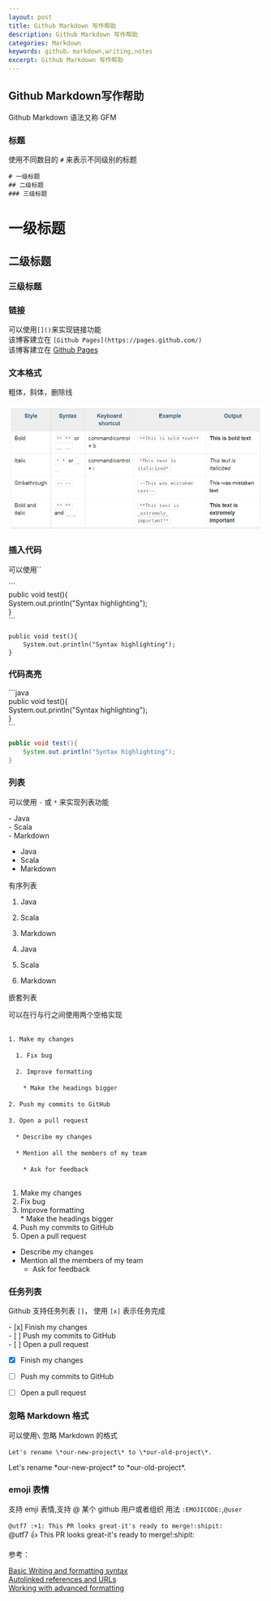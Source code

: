 ```yaml
---
layout: post
title: Github Markdown 写作帮助
description: Github Markdown 写作帮助
categories: Markdown
keywords: github，markdown,writing,notes
excerpt: Github Markdown 写作帮助
---
```


## Github Markdown写作帮助

Github Markdown 语法又称 GFM 

### 标题

使用不同数目的 `#` 来表示不同级别的标题

```        
# 一级标题        
## 二级标题        
### 三级标题         
```

# 一级标题  
## 二级标题  
### 三级标题  

### 链接
可以使用`[]()`来实现链接功能  
该博客建立在 `[Github Pages](https://pages.github.com/)`  
该博客建立在 [Github Pages](https://pages.github.com/)


### 文本格式

粗体，斜体，删除线

![](/images/posts/github/github-markwon-help/gfm_help.png)

### 插入代码
可以使用\`\`

\`\`\`  
public void test(){   
	System.out.println("Syntax highlighting");  
}  
\`\`\`

```
public void test(){
	System.out.println("Syntax highlighting");
}
```


### 代码高亮
\`\`\`java  
public void test(){  
	System.out.println("Syntax highlighting");  
}  
\`\`\`

```java
public void test(){
	System.out.println("Syntax highlighting");
}
```



### 列表

可以使用 `-` 或 `*` 来实现列表功能

\- Java  
\- Scala  
\- Markdown  

- Java  
- Scala  
- Markdown  

有序列表

1. Java  
2. Scala  
3. Markdown  

1. Java  
2. Scala  
3. Markdown  

嵌套列表

可以在行与行之间使用两个空格实现

```

1. Make my changes  

  1. Fix bug  
  
  2. Improve formatting  
  
    * Make the headings bigger  
	
2. Push my commits to GitHub  

3. Open a pull request  

  * Describe my changes  
  
  * Mention all the members of my team  
  
    * Ask for feedback  
	
```	

1. Make my changes  
  1. Fix bug  
  2. Improve formatting  
    * Make the headings bigger  
2. Push my commits to GitHub  
3. Open a pull request  
  * Describe my changes  
  * Mention all the members of my team  
    * Ask for feedback  	 

### 任务列表
Github 支持任务列表 `[]`， 使用 `[x]` 表示任务完成

\- \[x\] Finish my changes  
\- \[ \] Push my commits to GitHub  
\- \[ \] Open a pull request  

- [x] Finish my changes  
- [ ] Push my commits to GitHub  
- [ ] Open a pull request  
	



### 忽略 Markdown 格式
可以使用`\` 忽略 Markdown 的格式

`Let's rename \*our-new-project\* to \*our-old-project\*.`

Let's rename \*our-new-project\* to \*our-old-project\*.

### emoji 表情

支持 emji 表情,支持 @ 某个 github 用户或者组织
用法 `:EMOJICODE:`,`@user`

`@utf7 :+1: This PR looks great-it's ready to merge!:shipit:`  
@utf7 :+1: This PR looks great-it's ready to merge!:shipit:



		 
参考：

[Basic Writing and formatting syntax](https://help.github.com/articles/basic-writing-and-formatting-syntax/)  
[Autolinked references and URLs](https://help.github.com/articles/autolinked-references-and-urls/)  
[Working with advanced formatting](https://help.github.com/articles/working-with-advanced-formatting/)  